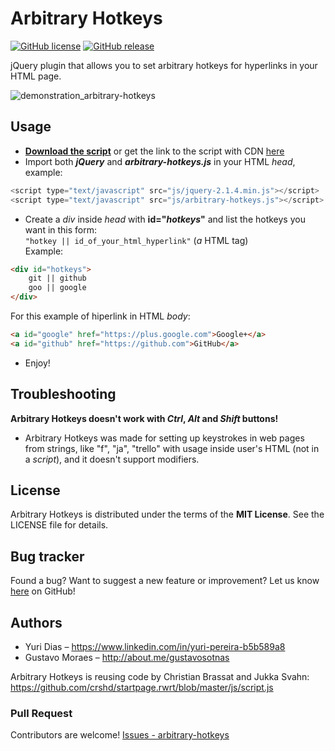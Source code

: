 Arbitrary Hotkeys
=================

[![GitHub license](https://img.shields.io/github/license/Yuri-M-Dias/arbitrary-hotkeys.svg)](https://github.com/Yuri-M-Dias/arbitrary-hotkeys/blob/master/LICENSE)
[![GitHub release](https://img.shields.io/github/release/Yuri-M-Dias/arbitrary-hotkeys.svg)](https://github.com/Yuri-M-Dias/arbitrary-hotkeys/releases/latest)

jQuery plugin that allows you to set arbitrary hotkeys for hyperlinks in your HTML page.

![demonstration_arbitrary-hotkeys](../../wiki/assets/images/demonstration.gif)

Usage
-----

* [**Download the script**](./arbitrary-hotkeys.js) or get the link to the script with CDN [here](https://cdn.rawgit.com/Yuri-M-Dias/arbitrary-hotkeys/master/arbitrary-hotkeys.js)
* Import both ***jQuery*** and ***arbitrary-hotkeys.js*** in your HTML *head*, example:
```javascript
<script type="text/javascript" src="js/jquery-2.1.4.min.js"></script>
<script type="text/javascript" src="js/arbitrary-hotkeys.js"></script>
```
* Create a *div* inside *head* with **id="*hotkeys*"** and list the hotkeys you want 
	in this form: <br> `"hotkey || id_of_your_html_hyperlink"` (*a* HTML tag) <br>
	Example:
```html
<div id="hotkeys">
	git || github
	goo || google
</div>
```
For this example of hiperlink in HTML *body*:
```html
<a id="google" href="https://plus.google.com">Google+</a>
<a id="github" href="https://github.com">GitHub</a>
```

* Enjoy!

Troubleshooting
---------------

**Arbitrary Hotkeys doesn't work with *Ctrl*, *Alt* and *Shift* buttons!**

* Arbitrary Hotkeys was made for setting up keystrokes in web pages from strings, like "f", "ja", "trello" with usage inside user's HTML (not in a *script*), and it doesn't support modifiers.

License
-------
Arbitrary Hotkeys is distributed under the terms of the **MIT License**. See the LICENSE file for details.

Bug tracker
-----------
Found a bug? Want to suggest a new feature or improvement? Let us know [here](https://github.com/gustavosotnas/avd-launcher/issues) on GitHub!

Authors
-------
 * Yuri Dias – <https://www.linkedin.com/in/yuri-pereira-b5b589a8>
 * Gustavo Moraes – <http://about.me/gustavosotnas>

Arbitrary Hotkeys is reusing code by Christian Brassat and Jukka Svahn:
<https://github.com/crshd/startpage.rwrt/blob/master/js/script.js>

### Pull Request
Contributors are welcome! [Issues - arbitrary-hotkeys](../../issues)
